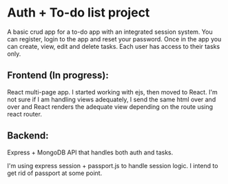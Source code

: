 # Auth + To-do list project

A basic crud app for a to-do app with an integrated session system. You can register, login to the app and reset your password. Once in the app you can create, view, edit and delete tasks. Each user has access to their tasks only.

## Frontend (In progress):

React multi-page app. I started working with ejs, then moved to React. I'm not sure if I am handling views adequately, I send the same html over and over and React renders the adequate view depending on the route using react router.

## Backend:

Express + MongoDB API that handles both auth and tasks.

I'm using express session + passport.js to handle session logic. I intend to get rid of passport at some point.
